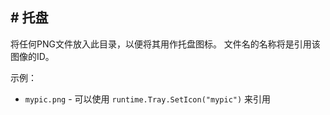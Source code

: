 ## # 托盘

将任何PNG文件放入此目录，以便将其用作托盘图标。
文件名的名称将是引用该图像的ID。

示例：

- `mypic.png` - 可以使用 `runtime.Tray.SetIcon("mypic")` 来引用
